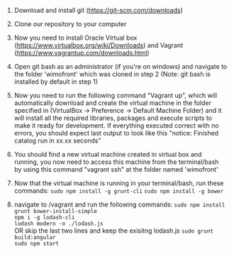 1. Download and install git (https://git-scm.com/downloads)

2. Clone our repository to your computer

3. Now you need to install Oracle Virtual box (https://www.virtualbox.org/wiki/Downloads) and Vagrant (https://www.vagrantup.com/downloads.html)

4. Open git bash as an administrator (if you're on windows) and navigate to the folder 'wimofront' which was cloned in step 2 (Note: git bash is installed by default in step 1)

5. Now you need to run the following command "Vagrant up", which will automatically download and create the virtual machine in the folder specified in (VirtualBox -> Preference -> Default Machine Folder) and it will install all the required libraries, packages and execute scripts to make it ready for development. If everything executed correct with no errors, you should expect last output to look like this "notice: Finished catalog run in xx.xx seconds" 

6. You should find a new virtual machine created in virtual box and running, you now need to access this machine from the terminal/bash by using this command "vagrant ssh" at the folder named 'wimofront'

7. Now that the virtual machine is running in your terminal/bash, run these commands:
   `sudo npm install -g grunt-cli`
   `sudo npm install -g bower`

8. navigate to /vagrant and run the following commands:
	`sudo npm install`  
	`grunt bower-install-simple`  
	`npm i -g lodash-cli`  
	`lodash modern -o ./lodash.js`  
	OR skip the last two lines and keep the exisitng lodash.js
	`sudo grunt build:angular`  
	`sudo npm start`  
	
	
	
